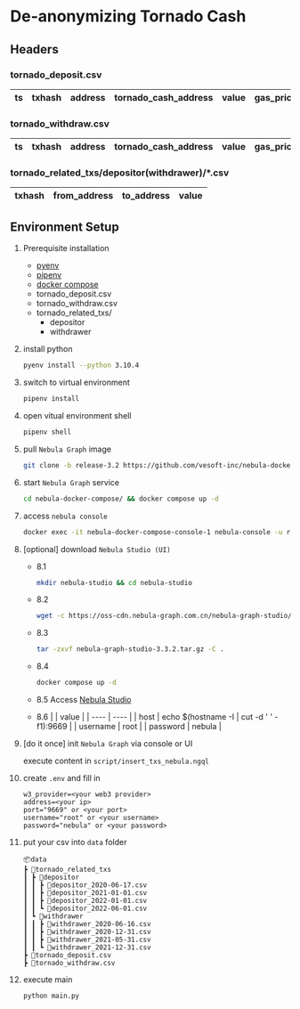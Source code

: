 # De-anonymizing Tornado Cash

## Headers

### tornado_deposit.csv

|    ts      |   txhash   | address | tornado_cash_address | value | gas_price
|  ----      | ----      | -----------| ------------------- | ---| --- |

### tornado_withdraw.csv

|    ts      |   txhash   | address | tornado_cash_address | value | gas_price
|  ----    | ----      | -----------| ------------------- | ---| --- |

### tornado_related_txs/depositor(withdrawer)/*.csv

|    txhash   |   from_address   | to_address | value
|  ----    | ----      | -----------| ------------------- |

## Environment Setup

1. Prerequisite installation
    - [pyenv](https://github.com/pyenv/pyenv)
    - [pipenv](https://github.com/pypa/pipenv)
    - [docker compose](https://docs.docker.com/compose/install/)
    - tornado_deposit.csv
    - tornado_withdraw.csv
    - tornado_related_txs/
        - depositor
        - withdrawer
2. install python

    ```bash
    pyenv install --python 3.10.4
    ```

3. switch to virtual environment

    ```bash
    pipenv install
    ```

4. open vitual environment shell

    ```bash
    pipenv shell
    ```

5. pull `Nebula Graph` image

    ```bash
    git clone -b release-3.2 https://github.com/vesoft-inc/nebula-docker-compose.git

    ```

6. start `Nebula Graph` service

    ```bash
    cd nebula-docker-compose/ && docker compose up -d
    ```

7. access `nebula console`

    ```bash
    docker exec -it nebula-docker-compose-console-1 nebula-console -u root -p nebula --address=graphd --port=9669
    ```

8. [optional] download `Nebula Studio (UI)`

    - 8.1

        ```bash
        mkdir nebula-studio && cd nebula-studio
        ```

    - 8.2

        ```bash
        wget -c https://oss-cdn.nebula-graph.com.cn/nebula-graph-studio/3.3.2/nebula-graph-studio-3.3.2.tar.gz
        ```

    - 8.3

        ```bash
        tar -zxvf nebula-graph-studio-3.3.2.tar.gz -C .
        ```

    - 8.4

        ```bash
        docker compose up -d
        ```

    - 8.5
        Access [Nebula Studio](http://localhost:7001)

    - 8.6
        |          |   value   |
        |  ----    | ----      |
        | host     | echo $(hostname -I \| cut -d ' ' -f1):9669 |
        | username | root      |
        | password | nebula    |
9. [do it once] init `Nebula Graph` via console or UI

    execute content in `script/insert_txs_nebula.ngql`

10. create `.env` and fill in

    ```.env
    w3_provider=<your web3 provider>
    address=<your ip>
    port="9669" or <your port>
    username="root" or <your username>
    password="nebula" or <your password>
    ```

11. put your csv into `data` folder

    ```tree
    📦data
    ┣ 📂tornado_related_txs
    ┃ ┣ 📂depositor
    ┃ ┃ ┣ 📜depositor_2020-06-17.csv
    ┃ ┃ ┣ 📜depositor_2021-01-01.csv
    ┃ ┃ ┣ 📜depositor_2022-01-01.csv
    ┃ ┃ ┗ 📜depositor_2022-06-01.csv
    ┃ ┗ 📂withdrawer
    ┃ ┃ ┣ 📜withdrawer_2020-06-16.csv
    ┃ ┃ ┣ 📜withdrawer_2020-12-31.csv
    ┃ ┃ ┣ 📜withdrawer_2021-05-31.csv
    ┃ ┃ ┗ 📜withdrawer_2021-12-31.csv
    ┣ 📜tornado_deposit.csv
    ┣ 📜tornado_withdraw.csv
    ```

12. execute main

    ```bash
    python main.py
    ```
